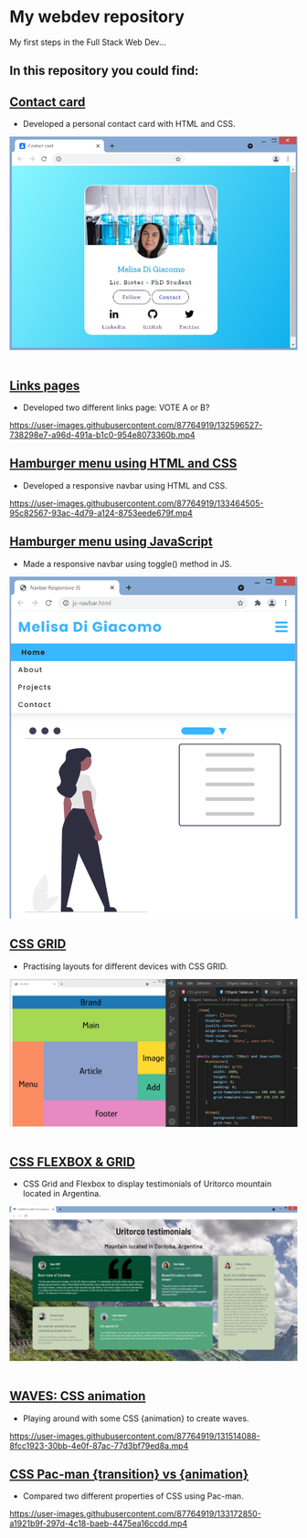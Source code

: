# My webdev repository

My first steps in the Full Stack Web Dev...

## In this repository you could find:


## [Contact card](https://github.com/melisadigiacomo/webdev/tree/master/contact_card)
* Developed a personal contact card with HTML and CSS.

![contact-card](./contact_card/images/contact-card.jpg)&nbsp;


## [Links pages](https://github.com/melisadigiacomo/webdev/tree/master/links-page)
* Developed two different links page: VOTE A or B?

https://user-images.githubusercontent.com/87764919/132596527-738298e7-a96d-491a-b1c0-954e8073360b.mp4

## [Hamburger menu using HTML and CSS](https://github.com/melisadigiacomo/webdev/tree/master/navbar-responsive)
* Developed a responsive navbar using HTML and CSS.

https://user-images.githubusercontent.com/87764919/133464505-95c82567-93ac-4d79-a124-8753eede679f.mp4


## [Hamburger menu using JavaScript](https://github.com/melisadigiacomo/webdev/tree/master/navbar-responsive-js)
* Made a responsive navbar using toggle() method in JS.

![navbar-mobile](https://github.com/melisadigiacomo/webdev/blob/master/navbar-responsive-js/images/navbar-js-mobile.png)


## [CSS GRID](https://github.com/melisadigiacomo/webdev/tree/master/CSSgrid)
* Practising layouts for different devices with CSS GRID.

![CSSGrid](./CSSgrid/images/CSSGrid.jpg)&nbsp;


## [CSS FLEXBOX & GRID](https://github.com/melisadigiacomo/webdev/tree/master/CSS_FLEXBOX%26GRID)
* CSS Grid and Flexbox to display testimonials of Uritorco mountain located in Argentina.

![CSSGrid](./CSS_FLEXBOX&GRID/images/Uritorco_testimonials.jpg)&nbsp;


## [WAVES: CSS animation](https://github.com/melisadigiacomo/webdev/tree/master/waves_CSSanimation)
* Playing around with some CSS {animation} to create waves.

https://user-images.githubusercontent.com/87764919/131514088-8fcc1923-30bb-4e0f-87ac-77d3bf79ed8a.mp4


## [CSS Pac-man {transition} vs {animation}](https://github.com/melisadigiacomo/webdev/tree/master/transition-animation)
* Compared two different properties of CSS using Pac-man.

https://user-images.githubusercontent.com/87764919/133172850-a1921b9f-297d-4c18-baeb-4475ea16ccdd.mp4

